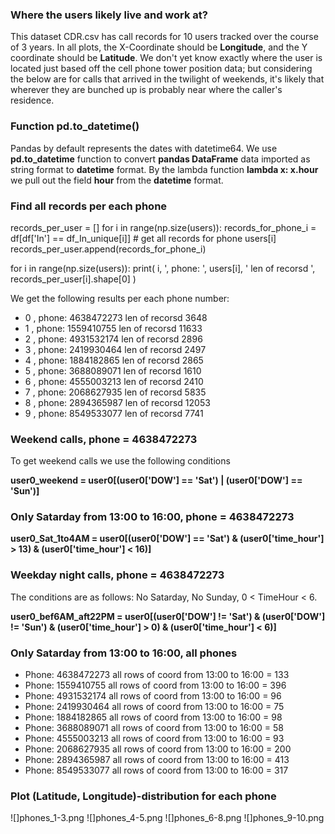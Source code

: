 ### Where the users likely live and work at?

This dataset CDR.csv has call records for 10 users tracked over the course of 3 years. 
In all plots, the X-Coordinate should be **Longitude**, and the Y coordinate should be 
**Latitude**. We don't yet know exactly where the user is located just based off 
the cell phone tower position data; but considering the below are for calls that arrived 
in the twilight of weekends, it's likely that wherever they are bunched up is probably 
near where the caller's residence.

### Function pd.to_datetime()

Pandas by default represents the dates with  datetime64.
We use **pd.to_datetime** function to convert **pandas DataFrame** data imported as string format
to __datetime__ format. By the lambda function **lambda x: x.hour**
we pull out the field __hour__ from the __datetime__ format.

### Find all records per each phone

records_per_user = []
for i in range(np.size(users)):
    records_for_phone_i = df[df['In'] == df_In_unique[i]] # get all records for phone users[i]
    records_per_user.append(records_for_phone_i)

for i in range(np.size(users)):
    print( i,  ', phone: ', users[i],  ' len of recorsd ',   records_per_user[i].shape[0] )
    
We get the following results per each phone number:

* 0 , phone:  4638472273  len of recorsd  3648
* 1 , phone:  1559410755  len of recorsd  11633
* 2 , phone:  4931532174  len of recorsd  2896
* 3 , phone:  2419930464  len of recorsd  2497
* 4 , phone:  1884182865  len of recorsd  2865
* 5 , phone:  3688089071  len of recorsd  1610
* 6 , phone:  4555003213  len of recorsd  2410
* 7 , phone:  2068627935  len of recorsd  5835
* 8 , phone:  2894365987  len of recorsd  12053
* 9 , phone:  8549533077  len of recorsd  7741 

### Weekend calls, phone = 4638472273

To get weekend calls we use the following conditions

**user0_weekend = user0[(user0['DOW'] == 'Sat') | (user0['DOW'] == 'Sun')]**

### Only Satarday from 13:00 to 16:00, phone = 4638472273

**user0_Sat_1to4AM = user0[(user0['DOW'] == 'Sat') & (user0['time_hour'] > 13) & (user0['time_hour'] < 16)]**

### Weekday night calls,  phone = 4638472273

The conditions are as follows: No Satarday, No Sunday, 0 < TimeHour < 6. 

**user0_bef6AM_aft22PM = user0[(user0['DOW'] != 'Sat') & (user0['DOW'] != 'Sun') & (user0['time_hour'] > 0) & (user0['time_hour'] < 6)]**

### Only Satarday from 13:00 to 16:00, all phones

* Phone:  4638472273 all rows of coord from 13:00 to 16:00 =  133
* Phone:  1559410755 all rows of coord from 13:00 to 16:00 =  396
* Phone:  4931532174 all rows of coord from 13:00 to 16:00 =  96
* Phone:  2419930464 all rows of coord from 13:00 to 16:00 =  75
* Phone:  1884182865 all rows of coord from 13:00 to 16:00 =  98
* Phone:  3688089071 all rows of coord from 13:00 to 16:00 =  58
* Phone:  4555003213 all rows of coord from 13:00 to 16:00 =  93
* Phone:  2068627935 all rows of coord from 13:00 to 16:00 =  200
* Phone:  2894365987 all rows of coord from 13:00 to 16:00 =  413
* Phone:  8549533077 all rows of coord from 13:00 to 16:00 =  317

### Plot (Latitude, Longitude)-distribution for each phone

![]phones_1-3.png
![]phones_4-5.png
![]phones_6-8.png
![]phones_9-10.png
